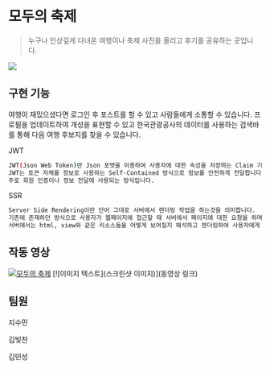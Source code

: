 # 모두의 축제
> 누구나 인상깊게 다녀온 여행이나 축제 사진을 올리고 후기를 공유하는 곳입니다.



![](../header.png)

## 구현 기능
여행이 재밌으셨다면 로그인 후 포스트를 할 수 있고 사람들에게 소통할 수 있습니다. 프로필을 업데이트하여 개성을 표현할 수 있고 한국관광공사의 데이터를 사용하는 검색바를 통해  다음 여행 후보지를 찾을 수 있습니다.

JWT

```sh
JWT(Json Web Token)란 Json 포맷을 이용하여 사용자에 대한 속성을 저장하는 Claim 기반의 Web Token입니다.
JWT는 토큰 자체를 정보로 사용하는 Self-Contained 방식으로 정보를 안전하게 전달합니다. 
주로 회원 인증이나 정보 전달에 사용되는 방식입니다. 
```

SSR

```sh
Server Side Rendering이란 단어 그대로 서버에서 렌더링 작업을 하는것을 의미합니다. 
기존에 존재하던 방식으로 사용자가 웹페이지에 접근할 때 서버에서 페이지에 대한 요청을 하며 
서버에서는 html, view와 같은 리소스들을 어떻게 보여질지 해석하고 렌더링하여 사용자에게 반환합니다.
```

## 작동 영상
[![모두의 축제](http://img.youtube.com/vi/v=7fQ4U4fCyAg/0.jpg)](https://www.youtube.com/watch?v=7fQ4U4fCyAg)
[![이미지 텍스트](스크린샷 이미지)](동영상 링크)

## 팀원

지수민

김빛찬

김민성
